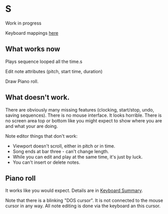# S 
Work in progress

Keyboard mappings [here](./keymap.md)

## What works now

Plays sequence looped all the time.s

Edit note attributes (pitch, start time, duration)

Draw Piano roll.

## What doesn't work.

There are obviously many missing features (clocking, start/stop, undo, saving sequences). There is no mouse interface. It looks horrible. There is no screen area top or bottom like you might expect to show where you are and what your are doing.

Note editor things that don't work:

* Viewport doesn't scroll, either in pitch or in time.
* Song ends at bar three - can't change length.
* While you can edit and play at the same time, it's just by luck.
* You can't insert or delete notes.

## Piano roll

It works like you would expect. Details are in [Keyboard Summary](./keymap.md).

Note that there is a blinking "DOS cursor". It is not connected to the mouse cursor in any way. All note editing is done via the keyboard an this cursor.